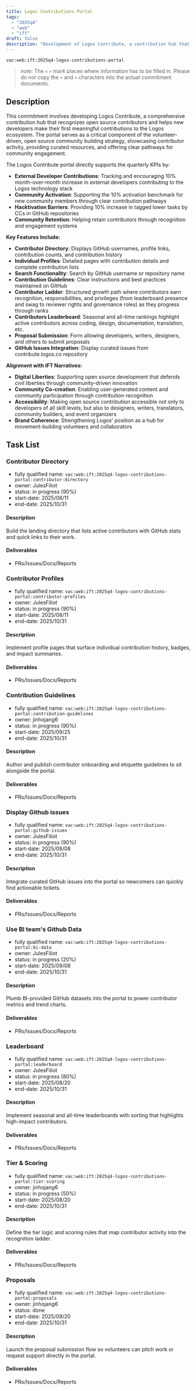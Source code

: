 ```yaml
---
title: Logos Contributions Portal
tags:
  - "2025q4"
  - "web"
  - "ift"
draft: false
description: "Development of Logos Contribute, a contribution hub that recognizes open source contributors and helps new developers make their first contributions to strengthen the Logos ecosystem."
---
```


`vac:web:ift:2025q4-logos-contributions-portal`

> *note*: The `<` `>` mark places where information has to be filled in. Please do not copy the `<` and `>` characters into the actual commitment documents.
## Description

This commitment involves developing Logos Contribute, a comprehensive contribution hub that recognizes open source contributors and helps new developers make their first meaningful contributions to the Logos ecosystem. The portal serves as a critical component of the volunteer-driven, open source community building strategy, showcasing contributor activity, providing curated resources, and offering clear pathways for community engagement.

The Logos Contribute portal directly supports the quarterly KPIs by:
- **External Developer Contributions**: Tracking and encouraging 10% month-over-month increase in external developers contributing to the Logos technology stack
- **Community Activation**: Supporting the 10% activation benchmark for new community members through clear contribution pathways
- **Hacktivation Barriers**: Providing 10% increase in tagged lower tasks by CCs in GitHub repositories
- **Community Retention**: Helping retain contributors through recognition and engagement systems

**Key Features Include:**
- **Contributor Directory**: Displays GitHub usernames, profile links, contribution counts, and contribution history
- **Individual Profiles**: Detailed pages with contribution details and complete contribution lists
- **Search Functionality**: Search by GitHub username or repository name
- **Contribution Guidelines**: Clear instructions and best practices maintained on GitHub
- **Contributor Ladder**: Structured growth path where contributors earn recognition, responsibilities, and privileges (from leaderboard presence and swag to reviewer rights and governance roles) as they progress through ranks
- **Contributors Leaderboard**: Seasonal and all-time rankings highlight active contributors across coding, design, documentation, translation, etc.
- **Proposal Submission**: Form allowing developers, writers, designers, and others to submit proposals
- **GitHub Issues Integration**: Display curated issues from contribute.logos.co repository

**Alignment with IFT Narratives:**
- **Digital Liberties**: Supporting open source development that defends civil liberties through community-driven innovation
- **Community Co-creation**: Enabling user-generated content and community participation through contribution recognition
- **Accessibility**: Making open source contribution accessible not only to developers of all skill levels, but also to designers, writers, translators, community builders, and event organizers
- **Brand Coherence**: Strengthening Logos' position as a hub for movement-building volunteers and collaborators


## Task List
### Contributor Directory

* fully qualified name: `vac:web:ift:2025q4-logos-contributions-portal:contributor-directory`
* owner: JulesFiliot
* status: in progress (90%)
* start-date: 2025/08/11
* end-date: 2025/10/31

#### Description
Build the landing directory that lists active contributors with GitHub stats and quick links to their work.

#### Deliverables
- PRs/Issues/Docs/Reports

### Contributor Profiles

* fully qualified name: `vac:web:ift:2025q4-logos-contributions-portal:contributor-profiles`
* owner: JulesFiliot
* status: in progress (90%)
* start-date: 2025/08/11
* end-date: 2025/10/31

#### Description
Implement profile pages that surface individual contribution history, badges, and impact summaries.

#### Deliverables
- PRs/Issues/Docs/Reports

### Contribution Guidelines

* fully qualified name: `vac:web:ift:2025q4-logos-contributions-portal:contribution-guidelines`
* owner: jinhojang6
* status: in progress (90%)
* start-date: 2025/09/25
* end-date: 2025/10/31

#### Description
Author and publish contributor onboarding and etiquette guidelines to sit alongside the portal.

#### Deliverables
- PRs/Issues/Docs/Reports

### Display Github issues

* fully qualified name: `vac:web:ift:2025q4-logos-contributions-portal:github-issues`
* owner: JulesFiliot
* status: in progress (90%)
* start-date: 2025/09/08
* end-date: 2025/10/31

#### Description
Integrate curated GitHub issues into the portal so newcomers can quickly find actionable tickets.

#### Deliverables
- PRs/Issues/Docs/Reports

### Use BI team's Github Data

* fully qualified name: `vac:web:ift:2025q4-logos-contributions-portal:bi-data`
* owner: JulesFiliot
* status: in progress (20%)
* start-date: 2025/09/08
* end-date: 2025/10/31

#### Description
Plumb BI-provided GitHub datasets into the portal to power contributor metrics and trend charts.

#### Deliverables
- PRs/Issues/Docs/Reports

### Leaderboard

* fully qualified name: `vac:web:ift:2025q4-logos-contributions-portal:leaderboard`
* owner: JulesFiliot
* status: in progress (80%)
* start-date: 2025/08/20
* end-date: 2025/10/31

#### Description
Implement seasonal and all-time leaderboards with sorting that highlights high-impact contributors.

#### Deliverables
- PRs/Issues/Docs/Reports

### Tier & Scoring

* fully qualified name: `vac:web:ift:2025q4-logos-contributions-portal:tier-scoring`
* owner: jinhojang6
* status: in progress (50%)
* start-date: 2025/08/20
* end-date: 2025/10/31

#### Description
Define the tier logic and scoring rules that map contributor activity into the recognition ladder.

#### Deliverables
- PRs/Issues/Docs/Reports

### Proposals

* fully qualified name: `vac:web:ift:2025q4-logos-contributions-portal:proposals`
* owner: jinhojang6
* status: done
* start-date: 2025/09/20
* end-date: 2025/10/31

#### Description
Launch the proposal submission flow so volunteers can pitch work or request support directly in the portal.

#### Deliverables
- PRs/Issues/Docs/Reports

